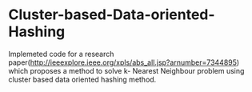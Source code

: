 # Cluster-based-Data-oriented-Hashing
Implemeted code for a research paper(http://ieeexplore.ieee.org/xpls/abs_all.jsp?arnumber=7344895) which proposes a method to solve k- Nearest Neighbour problem using cluster based data oriented hashing method.  
